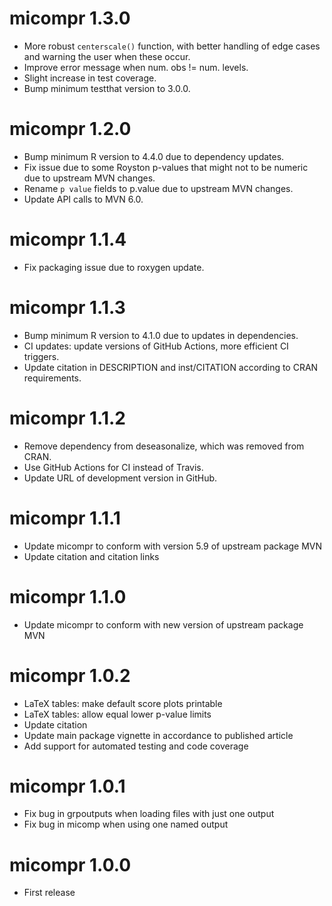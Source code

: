 # micompr 1.3.0

* More robust `centerscale()` function, with better handling of edge cases and
  warning the user when these occur.
* Improve error message when num. obs != num. levels.
* Slight increase in test coverage.
* Bump minimum testthat version to 3.0.0.

# micompr 1.2.0

* Bump minimum R version to 4.4.0 due to dependency updates.
* Fix issue due to some Royston p-values that might not to be numeric due
  to upstream MVN changes.
* Rename `p value` fields to p.value due to upstream MVN changes.
* Update API calls to MVN 6.0.

# micompr 1.1.4

* Fix packaging issue due to roxygen update.

# micompr 1.1.3

* Bump minimum R version to 4.1.0 due to updates in dependencies.
* CI updates: update versions of GitHub Actions, more efficient CI triggers.
* Update citation in DESCRIPTION and inst/CITATION according to CRAN
  requirements.

# micompr 1.1.2

* Remove dependency from deseasonalize, which was removed from CRAN.
* Use GitHub Actions for CI instead of Travis.
* Update URL of development version in GitHub.

# micompr 1.1.1

* Update micompr to conform with version 5.9 of upstream package MVN
* Update citation and citation links

# micompr 1.1.0

* Update micompr to conform with new version of upstream package MVN

# micompr 1.0.2

* LaTeX tables: make default score plots printable
* LaTeX tables: allow equal lower p-value limits
* Update citation
* Update main package vignette in accordance to published article
* Add support for automated testing and code coverage

# micompr 1.0.1

* Fix bug in grpoutputs when loading files with just one output
* Fix bug in micomp when using one named output

# micompr 1.0.0

* First release

